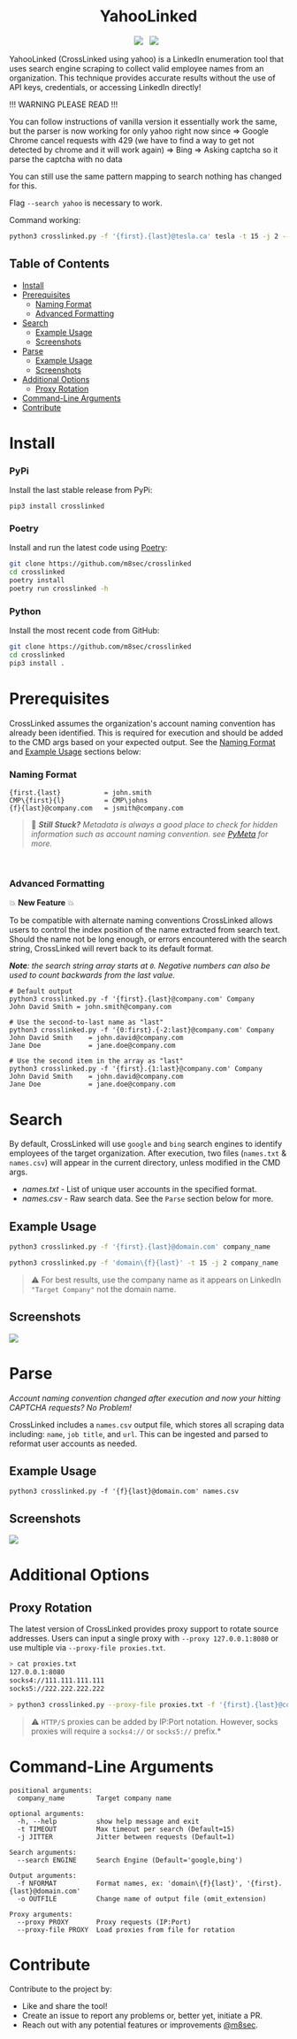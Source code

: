 <div align="center">
    <h1>YahooLinked</h1>
</div>

<p align="center">
    <a href="https://www.twitter.com/m8sec"><img src="https://img.shields.io/badge/Twitter-@m8sec-blue?style=plastic&logo=twitter"/></a>&nbsp;&nbsp;
    <a href="/LICENSE"><img src="https://img.shields.io/badge/License-GPL%20v3.0-green.svg?style=plastic"/></a>&nbsp;&nbsp;
</p>


YahooLinked (CrossLinked using yahoo)  is a LinkedIn enumeration tool that uses search engine scraping to collect valid employee names from an 
organization. This technique provides accurate results without the use of API keys, credentials, or accessing 
LinkedIn directly!


!!! WARNING PLEASE READ !!!

You can follow instructions of vanilla version it essentially work the same, but the parser is now working for only yahoo right now since
=> Google Chrome cancel requests with 429 (we have to find a way to get not detected by chrome and it will work again)
=> Bing => Asking captcha so it parse the captcha with no data

You can still use the same pattern mapping to search nothing has changed for this.

Flag `--search yahoo` is necessary to work.

Command working:

```bash
python3 crosslinked.py -f '{first}.{last}@tesla.ca' tesla -t 15 -j 2 --search yahoo
```

## Table of Contents
- [Install](#install)
- [Prerequisites](#prerequisites)
    + [Naming Format](#naming-format)
    + [Advanced Formatting](#advanced-formatting)
- [Search](#search)
  * [Example Usage](#example-usage)
  * [Screenshots](#screenshots)
- [Parse](#parse)
  * [Example Usage](#example-usage-1)
  * [Screenshots](#screenshots-1)
- [Additional Options](#additional-options)
  * [Proxy Rotation](#proxy-rotation)
- [Command-Line Arguments](#command-line-arguments)
- [Contribute](#contribute)

# Install
### PyPi
Install the last stable release from PyPi:
```commandline
pip3 install crosslinked
```

### Poetry
Install and run the latest code using [Poetry](https://python-poetry.org/docs/#installing-with-the-official-installer):
```bash
git clone https://github.com/m8sec/crosslinked
cd crosslinked
poetry install
poetry run crosslinked -h
```

### Python
Install the most recent code from GitHub:
```bash
git clone https://github.com/m8sec/crosslinked
cd crosslinked
pip3 install .
```

# Prerequisites
CrossLinked assumes the organization's account naming convention has already been identified. This is required for execution and should be added to the CMD args based on your expected output. See the [Naming Format](#naming-format) and [Example Usage](#example-usage) sections below:

### Naming Format
```text
{first.{last}           = john.smith
CMP\{first}{l}          = CMP\johns
{f}{last}@company.com   = jsmith@company.com
```

> 🦖 ***Still Stuck?** Metadata is always a good place to check for hidden information such as account naming convention. see [PyMeta](https://github.com/m8sec/pymeta) for more.*
<br>


### Advanced Formatting
:boom: **New Feature** :boom:

To be compatible with alternate naming conventions CrossLinked allows users to control the index position of the name extracted from search text. Should the name not be long enough, or errors encountered with the search string, CrossLinked will revert back to its default format.

***Note**: the search string array starts at `0`. Negative numbers can also be used to count backwards from the last value.*

```
# Default output
python3 crosslinked.py -f '{first}.{last}@company.com' Company
John David Smith = john.smith@company.com

# Use the second-to-last name as "last"
python3 crosslinked.py -f '{0:first}.{-2:last}@company.com' Company
John David Smith    = john.david@company.com
Jane Doe            = jane.doe@company.com

# Use the second item in the array as "last"
python3 crosslinked.py -f '{first}.{1:last}@company.com' Company
John David Smith    = john.david@company.com
Jane Doe            = jane.doe@company.com
```


# Search
By default, CrossLinked will use `google` and `bing` search engines to identify employees of the target organization. After execution, two files (`names.txt` & `names.csv`) will appear in the current directory, unless modified in the CMD args.

* *names.txt* - List of unique user accounts in the specified format.
* *names.csv* - Raw search data. See the `Parse` section below for more.


## Example Usage
```bash
python3 crosslinked.py -f '{first}.{last}@domain.com' company_name
```


```bash
python3 crosslinked.py -f 'domain\{f}{last}' -t 15 -j 2 company_name
```
> ⚠️ For best results, use the company name as it appears on LinkedIn `"Target Company"` not the domain name.


## Screenshots
![](https://user-images.githubusercontent.com/13889819/190488899-0f4bea2d-6c31-422f-adce-b56f7be3d906.png)


# Parse
*Account naming convention changed after execution and now your hitting CAPTCHA requests? No Problem!*

CrossLinked includes a `names.csv` output file, which stores all scraping data including: `name`, `job title`, and `url`. This can be ingested and parsed to reformat user accounts as needed.


## Example Usage
```
python3 crosslinked.py -f '{f}{last}@domain.com' names.csv
```

## Screenshots
![](https://user-images.githubusercontent.com/13889819/190494309-c6da8cdc-4312-4e53-a0bb-1fffbc9698e4.png)


# Additional Options
## Proxy Rotation
The latest version of CrossLinked provides proxy support to rotate source addresses. Users can input a single proxy with `--proxy 127.0.0.1:8080` or use multiple via `--proxy-file proxies.txt`.


```bash
> cat proxies.txt
127.0.0.1:8080
socks4://111.111.111.111
socks5://222.222.222.222

> python3 crosslinked.py --proxy-file proxies.txt -f '{first}.{last}@company.com' -t 10 "Company"
```
> ⚠️ `HTTP/S` proxies can be added by IP:Port notation. However, socks proxies will require a `socks4://` or `socks5://` prefix.*


# Command-Line Arguments
```
positional arguments:
  company_name        Target company name

optional arguments:
  -h, --help          show help message and exit
  -t TIMEOUT          Max timeout per search (Default=15)
  -j JITTER           Jitter between requests (Default=1)

Search arguments:
  --search ENGINE     Search Engine (Default='google,bing')

Output arguments:
  -f NFORMAT          Format names, ex: 'domain\{f}{last}', '{first}.{last}@domain.com'
  -o OUTFILE          Change name of output file (omit_extension)

Proxy arguments:
  --proxy PROXY       Proxy requests (IP:Port)
  --proxy-file PROXY  Load proxies from file for rotation
```


# Contribute
Contribute to the project by:
* Like and share the tool!
* Create an issue to report any problems or, better yet, initiate a PR.
* Reach out with any potential features or improvements [@m8sec](https://twitter.com/m8sec).
